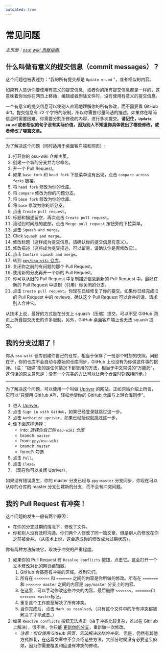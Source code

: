```yaml
---
outdated: true
---
```


# 常见问题

*主页面：[osu! wiki 贡献指南](/wiki/osu!_wiki_Contribution_Guide).*

## 什么叫做有意义的提交信息（commit messages）？

这个问题也被表述为：“我的所有提交都是 `Update en.md` ”，或者相似的内容。

如果有人告诉你要使用有意义的提交信息，或者你的所有提交信息都是一样的，这意味着你当你在网页上移动，编辑或者删除文件时，没有使用有意义的提交信息。

一个有意义的提交信息可以使别人直观地理解你的所有修改，而不需要看 GitHub diff。提交信息有 72 个字符的限制，所以你需要尽量简洁的描述。如果你在精简信息时需要困难，你需要分割所修改的内容，进行多次提交。**请记住，`Update en.md` 或者相似的句子没有实际价值，因为别人不知道你具体做出了哪些修改，或者修改了哪篇文章。**

---

为了解决这个问题（同时适用于桌面客户端和网页）:

1. 打开你的 osu-wiki 仓库主页。
2. 创建一个新的分支并为它命名。
3. 开一个 Pull Request。
4. 如果 `base fork` 和 `head fork` 下拉菜单没有出现，点击 `compare across forks` 链接。
5. 将 `head fork` 修改为你的仓库。
6. 将 `compare` 修改为你的问题分支。
7. 将 `base fork` 修改为你的仓库。
8. 将 `base` 修改为你的新分支。
9. 点击 `Create pull request`。
10. 标题和描述留空，再次点击 `Create pull request`。
11. 滚动到时间线的底部，点击 `Merge pull request` 按钮旁的下拉菜单。
12. 点击 `Squash and merge`。
13. Click `Squash and merge`。
14. 修改标题（这样成为提交信息，请确认你的提交信息有意义）。
15. 修改描述（这将成为提交描述，可以留空，请确认你是否修改它）。
16. 点击 `Confirm squash and merge`。
17. 转到 [`ppy/osu-wiki` 仓库](https://github.com/ppy/osu-wiki)。
18. 关闭你之前的有问题的那个 Pull Request。
19. 使用新的分支再开一个新的 Pull Request。
20. 你可以从旧的 Pull Request 中复制描述信息到新的 Pull Request 中。最好在新的 Pull Request 中提到（引用）你关闭的分支。
21. 点击 `Create pull request`。你现在已经修复了你的提交。如果你已经完成旧的 Pull Request 中的 reviews，确认这个 Pull Request 可以合并的话，请求别人合并它。

从技术上说，最好的方式是在分支上 squash（压缩）提交，可以不受 GitHub 网页上折叠提交历史的许多限制。另外，GitHub 桌面客户端上也无法 squash 提交。

## 我的分支过期了！

你从 `osu-wiki` 仓库创建你自己的仓库，相当于保存了一份那个时刻的快照。问题在于，你的仓库不会自动与原始的仓库同步，GitHub 上也没有为你做这件事的银弹。（注：“银弹”指的是任何情况下都管用的方法，相当于中文常说的“万能药”，这句话的原文意思是：没有一个完美的方法可以让两个仓库时刻保持同步。）

---

为了解决这个问题，可以使用一个叫做 [Upriver](https://upriver.github.io/) 的网站。正如网站介绍上所言，它可以“只使用 GitHub API，轻松地使你的 GitHub 仓库与上游仓库同步”。

1. 进入 [Upriver](https://upriver.github.io/)。
2. 点击 `Sign in with GitHub`，如果已经登录就跳过这一步。
3. 点击 `Authorize upriver`，如果已经授权就跳过这一步。
4. 像下面这样选择：
   - into: *选择你自己的 `osu-wiki` 仓库*
   - branch: `master`
   - from: `ppy/osu-wiki`
   - branch: `master`
   - force?: 勾选
5. 点击 `Pull`。
6. 点击 `Close`。
7. （现在你可以关闭 Upriver）。

如果没有错误发生，你的 master 分支已经与 `ppy:master` 分支同步，你现在可以从你的仓库的 master 分支创建新的分支，而不会有冲突问题。

## 我的 Pull Request 有冲突！

这个问题的发生一般有两个原因：

- 在你的分支过期的情况下，修改了文件。
- 你和别人没有及时沟通，你们两个人修改了同一篇文章，但是别人的修改在你之前被合并。（从技术上说，这会造成你的修改成为过期状态）。

你有两种方法解决它，取决于冲突的严重程度。

1. 如果你的 Pull Request 有 `Resolve conflicts` 按钮，点击它。这会打开一个文本修改对比的网页编辑器。
   1. GitHub 会高亮有冲突的区域。找到它们。
   2. 所有在 `<<<<<<<` 和 `=======` 之间的内容是你所做的修改。所有在 `=======` 和 `>>>>>>> master` 之间的内容是 `ppy/master` 分支上的内容。
   3. 在这里，可以手动修改这些冲突的内容，最后删除 `<<<<<<<`，`=======`和`>>>>>>> master`标记。
   4. 重复这个工作直至解决了所有冲突。
   5. 当你完成后，点击 `Mark as resolved`。（只有这个文件中的所有冲突都被解决了才能点击。）
2. 如果 `Resolve conflicts` 按钮无法点击（由于冲突比较复杂，难以在 GitHub 上解决），很不幸，你只能 [更新你的分支](#我的分支过期了！)，重新做一次修改。
   - *注意：仅仅使用 GitHub 网页，无法解决这样的冲突。* 但是，仍然有其他方式修复，在这篇文章中不会介绍这些方法，大部分时候没有必要这么麻烦，因为你需要覆盖和回退有冲突的修改。
